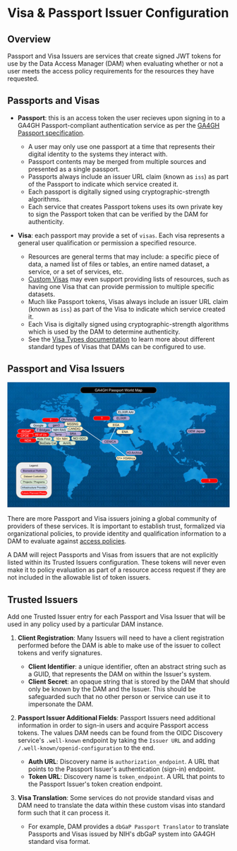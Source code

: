 # Visa & Passport Issuer Configuration

## Overview

Passport and Visa Issuers are services that create signed JWT tokens for use
by the Data Access Manager (DAM) when evaluating whether or not a user meets
the access policy requirements for the resources they have requested.

## Passports and Visas

*  **Passport**: this is an access token the user recieves upon signing in to
   a GA4GH Passport-compliant authentication service as per the [GA4GH Passport
   specification](https://github.com/ga4gh-duri/ga4gh-duri.github.io/blob/master/researcher_ids/ga4gh_passport_v1.md#overview).
   *  A user may only use one passport at a time that represents their digital
      identity to the systems they interact with.
   *  Passport contents may be merged from multiple sources and presented as a
      single passport.
   *  Passports always include an issuer URL claim (known as `iss`) as part of
      the Passport to indicate which service created it.
   *  Each passport is digitally signed using cryptographic-strength algorithms.
   *  Each service that creates Passport tokens uses its own private key to sign
      the Passport token that can be verified by the DAM for authenticity.

*  **Visa**: each passport may provide a set of `visas`. Each visa represents
   a general user qualification or permission a specified resource.
   *  Resources are general terms that may include: a specific piece of data,
      a named list of files or tables, an entire named dataset, a service, or
      a set of services, etc.
   *  [Custom Visas](https://github.com/ga4gh-duri/ga4gh-duri.github.io/blob/master/researcher_ids/ga4gh_passport_v1.md#custom-passport-visa-types)
      may even support providing lists of resources, such as having one Visa
      that can provide permission to multiple specific datasets.
   *  Much like Passport tokens, Visas always include an issuer URL claim
      (known as `iss`) as part of the Visa to indicate which service created it.
   *  Each Visa is digitally signed using cryptographic-strength algorithms
      which is used by the DAM to determine authenticity.
   *  See the [Visa Types documentation](visa-types.md) to learn more about
      different standard types of Visas that DAMs can be configured to use.

## Passport and Visa Issuers

<img src="https://github.com/GoogleCloudPlatform/healthcare-federated-access-services/raw/master/assets/diagrams/passport_map.svg" width="1000px">

There are more Passport and Visa issuers joining a global community of providers
of these services. It is important to establish trust, formalized via
organizational policies, to provide identity and qualification information to
a DAM to evaluate against [access policies](policies.md).

A DAM will reject Passports and Visas from issuers that are not explicitly
listed within its Trusted Issuers configuration. These tokens will never even
make it to policy evaluation as part of a resource access request if they are
not included in the allowable list of token issuers.

## Trusted Issuers

Add one Trusted Issuer entry for each Passport and Visa Issuer that will be used
in any policy used by a particular DAM instance.

1. **Client Registration**: Many Issuers will need to have a client registration
   performed before the DAM is able to make use of the issuer to collect tokens
   and verify signatures.
   *  **Client Identifier**: a unique identifier, often an abstract string such
      as a GUID, that represents the DAM on within the Issuer's system.
   *  **Client Secret**: an opaque string that is stored by the DAM that should
      only be known by the DAM and the Issuer. This should be safeguarded such
      that no other person or service can use it to impersonate the DAM.

1. **Passport Issuer Additional Fields**: Passport Issuers need additional
   information in order to sign-in users and acquire Passport access tokens.
   The values DAM needs can be found from the OIDC Discovery service's
   `.well-known` endpoint by taking the `Issuer URL` and adding
   `/.well-known/openid-configuration` to the end.
   *  **Auth URL**: Discovery name is `authorization_endpoint`. A URL that
      points to the Passport Issuer's authentication (sign-in) endpoint.
   *  **Token URL**: Discovery name is `token_endpoint`. A URL that points to
      the Passport Issuer's token creation endpoint.

1. **Visa Translation**: Some services do not provide standard visas and DAM
   need to translate the data within these custom visas into standard form such
   that it can process it.
   *  For example, DAM provides a `dbGaP Passport Translator` to translate
      Passports and Visas issued by NIH's dbGaP system into GA4GH standard visa
      format.
